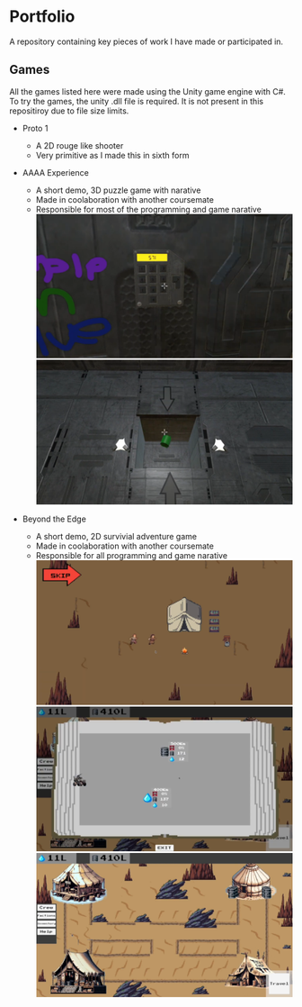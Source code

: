 # Portfolio
A repository containing key pieces of work I have made or participated in.

## Games
All the games listed here were made using the Unity game engine with C#.
To try the games, the unity .dll file is required. It is not present in this repositiroy due to file size limits.

- Proto 1
  - A 2D rouge like shooter
  - Very primitive as I made this in sixth form
- AAAA Experience
  - A short demo, 3D puzzle game with narative 
  - Made in coolaboration with another coursemate
  - Responsible for most of the programming and game narative
![image1](./Portfolio_Images/AAAA_Experience/1.png)
![image2](./Portfolio_Images/AAAA_Experience/2.png) 

- Beyond the Edge
  - A short demo, 2D survivial adventure game 
  - Made in coolaboration with another coursemate
  - Responsible for all programming and game narative  
![image3](./Portfolio_Images/Beyond_The_Edge/1.png)
![image4](./Portfolio_Images/Beyond_The_Edge/2.png) 
![image5](./Portfolio_Images/Beyond_The_Edge/3.png)

